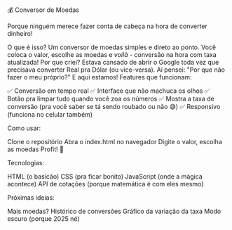 💰 Conversor de Moedas

Porque ninguém merece fazer conta de cabeça na hora de converter dinheiro!

O que é isso?
Um conversor de moedas simples e direto ao ponto. Você coloca o valor, escolhe as moedas e *voilà* - conversão na hora com taxa atualizada!
Por que criei?
Estava cansado de abrir o Google toda vez que precisava converter Real pra Dólar (ou vice-versa). Aí pensei: "Por que não fazer o meu próprio?" E aqui estamos!
Features que funcionam:

✅ Conversão em tempo real
✅ Interface que não machuca os olhos
✅ Botão pra limpar tudo quando você zoa os números
✅ Mostra a taxa de conversão (pra você saber se tá sendo roubado ou não 😅)
✅ Responsivo (funciona no celular também)

Como usar:

Clone o repositório
Abra o index.html no navegador
Digite o valor, escolha as moedas
Profit! 💸

Tecnologias:

HTML (o basicão)
CSS (pra ficar bonito)
JavaScript (onde a mágica acontece)
API de cotações (porque matemática é com eles mesmo)

Próximas ideias:

Mais moedas?
Histórico de conversões
Gráfico da variação da taxa
Modo escuro (porque 2025 né)
